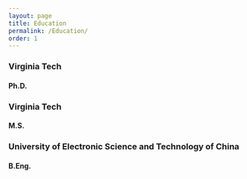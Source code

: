 ```yaml
---
layout: page
title: Education
permalink: /Education/
order: 1
---
```


### Virginia Tech
#### Ph.D.


### Virginia Tech
#### M.S.

### University of Electronic Science and Technology of China
#### B.Eng.